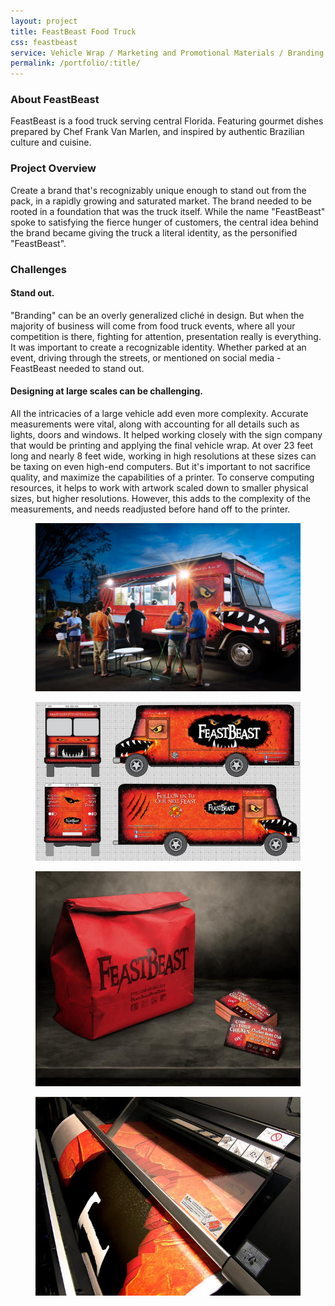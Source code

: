 ```yaml
---
layout: project
title: FeastBeast Food Truck
css: feastbeast
service: Vehicle Wrap / Marketing and Promotional Materials / Branding
permalink: /portfolio/:title/
---
```


### About FeastBeast
FeastBeast is a food truck serving central Florida. Featuring gourmet dishes prepared by Chef Frank Van Marlen, and inspired by authentic Brazilian culture and cuisine.

### Project Overview
Create a brand that's recognizably unique enough to stand out from the pack, in a rapidly growing and saturated market. The brand needed to be rooted in a foundation that was the truck itself. While the name "FeastBeast" spoke to satisfying the fierce hunger of customers, the central idea behind the brand became giving the truck a literal identity, as the personified "FeastBeast".

### Challenges
#### Stand out.
"Branding" can be an overly generalized cliché in design. But when the majority of business will come from food truck events, where all your competition is there, fighting for attention, presentation really is everything. It was important to create a recognizable identity. Whether parked at an event, driving through the streets, or mentioned on social media - FeastBeast needed to stand out.

#### Designing at large scales can be challenging.
All the intricacies of a large vehicle add even more complexity. Accurate measurements were vital, along with accounting for all details such as lights, doors and windows. It helped working closely with the sign company that would be printing and applying the final vehicle wrap. At over 23 feet long and nearly 8 feet wide, working in high resolutions at these sizes can be taxing on even high-end computers. But it's important to not sacrifice quality, and maximize the capabilities of a printer. To conserve computing resources, it helps to work with artwork scaled down to smaller physical sizes, but higher resolutions. However, this adds to the complexity of the measurements, and needs readjusted before hand off to the printer.

<div class="gallery" itemscope itemtype="http://schema.org/ImageGallery">
  <div class="gallery-group">
    <figure itemprop="associatedMedia" itemscope itemtype="http://schema.org/ImageObject">
      <a href="gallery/feastbeast-actionshot.jpg" itemprop="contentUrl" data-size="1229x779"><img src="gallery/feastbeast-actionshot-thumb.jpg" itemprop="thumbnail" alt="Image description" /></a>
    </figure>
  </div>
  <div class="gallery-group">
    <figure itemprop="associatedMedia" itemscope itemtype="http://schema.org/ImageObject">
      <a href="gallery/feastbeast-layout.jpg" itemprop="contentUrl" data-size="1193x716"><img src="gallery/feastbeast-layout-thumb.jpg" itemprop="thumbnail" alt="Image description" /></a>
    </figure>
    <figure itemprop="associatedMedia" itemscope itemtype="http://schema.org/ImageObject">
      <a href="gallery/feastbeast-branding.jpg" itemprop="contentUrl" data-size="1073x872" class="video"><img src="gallery/feastbeast-branding-thumb.jpg" itemprop="thumbnail" alt="Image description" /></a>
    </figure>
    <figure class="large" itemprop="associatedMedia" itemscope itemtype="http://schema.org/ImageObject">
      <a href="gallery/feastbeast-printing.jpg" itemprop="contentUrl" data-size="1200x900" style="background-position: center bottom"><img src="gallery/feastbeast-printing-thumb.jpg" itemprop="thumbnail" alt="Image description" /></a>
    </figure>
  </div>
</div>
